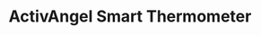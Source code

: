 ---
layout: project
permalink: /biophilia__wireless_thermometer/
title: "ActivAngel Smart Thermometer"
client: "Biophilia"
year: 2018
sector: "Consumer electronics, digital health"
description: "Smart thermometer constantly measures temperature and sends smartphone alerts, for patients, athletes and fertility purposes."
brief: "After gathering initial customer feedback and sourcing a better thermal sensor, the Stemp founder asked Keydesign to make a redesign of Stemp that would be easier to use and less costly to manufacture. Because this thermometer is worn on the body for a prolonged time, comfort, functionality and hygiene were our design focus.
Regular temperature monitoring demands considerable time commitment for patients, athletes, and fertility purposes. Continuous temperature monitoring with alerts can significantly save time."
solution: "The thermometer's pebble-like design offers maximum comfort and discreet placement on the body, and the small charging port removed the need for a secondary charging sled, saving significant cost. Keydesign also designed the retail packaging to showcase the innovative monitoring solution while using minimal material usage. Continuous monitoring with smartphone alerts ensures timely updates, while the gentle, breathable adhesive maintains comfort and hygiene during extended wear."
services:
- "design research"
- "ideation"
- "ergonomics" 
- "3D CAD modeling, surfacing"
- "design for manufacturing (DFM)"
- "design documentation (tech pack)"
- "photorealistic rendering"
- "branding and identity" 
- "packaging design"
main_image: "/assets/images/projects/biophilia__wireless_thermometer/h_w_biophilia.jpg"
images:
 - "/assets/images/projects/biophilia__wireless_thermometer/p_w_biophilia_01.jpg"
 - "/assets/images/projects/biophilia__wireless_thermometer/p_w_biophilia_02.jpg"
 - "/assets/images/projects/biophilia__wireless_thermometer/p_w_biophilia_03.jpg"
 - "/assets/images/projects/biophilia__wireless_thermometer/p_w_biophilia_04.jpg"
---